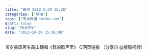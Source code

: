```yaml
---
title: "微博 2012.9.29 15:26"
categories: ["嘀咕"]
tags: ["来自微博 weibo.com"]
draft: false
slug: "MiHfMY"
date: "2012-09-29 15:26:00"
---
```


<p>18岁美国男生高山翻唱《我的歌声里》 O网页链接  （分享自 @搜狐视频） ​​​​</p>
